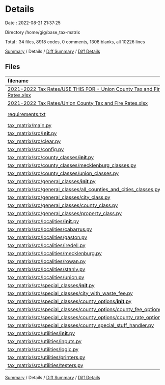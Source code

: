 # Details

Date : 2022-08-21 21:37:25

Directory /home/gig/base_tax-matrix

Total : 34 files,  8918 codes, 0 comments, 1308 blanks, all 10226 lines

[Summary](results.md) / Details / [Diff Summary](diff.md) / [Diff Details](diff-details.md)

## Files
| filename | language | code | comment | blank | total |
| :--- | :--- | ---: | ---: | ---: | ---: |
| [2021-2022 Tax Rates/USE THIS FOR - Union County Tax and Fire Rates.xlsx](/2021-2022%20Tax%20Rates/USE%20THIS%20FOR%20-%20Union%20County%20Tax%20and%20Fire%20Rates.xlsx) | Excel | 1,626 | 0 | 7 | 1,633 |
| [2021-2022 Tax Rates/Union County Tax and Fire Rates.xlsx](/2021-2022%20Tax%20Rates/Union%20County%20Tax%20and%20Fire%20Rates.xlsx) | Excel | 1,642 | 0 | 9 | 1,651 |
| [requirements.txt](/requirements.txt) | pip requirements | 2 | 0 | 1 | 3 |
| [tax_matrix/main.py](/tax_matrix/main.py) | Python | 207 | 0 | 55 | 262 |
| [tax_matrix/src/__init__.py](/tax_matrix/src/__init__.py) | Python | 11 | 0 | 4 | 15 |
| [tax_matrix/src/clear.py](/tax_matrix/src/clear.py) | Python | 10 | 0 | 4 | 14 |
| [tax_matrix/src/config.py](/tax_matrix/src/config.py) | Python | 22 | 0 | 11 | 33 |
| [tax_matrix/src/county_classes/__init__.py](/tax_matrix/src/county_classes/__init__.py) | Python | 12 | 0 | 6 | 18 |
| [tax_matrix/src/county_classes/mecklenburg_classes.py](/tax_matrix/src/county_classes/mecklenburg_classes.py) | Python | 190 | 0 | 41 | 231 |
| [tax_matrix/src/county_classes/union_classes.py](/tax_matrix/src/county_classes/union_classes.py) | Python | 164 | 0 | 37 | 201 |
| [tax_matrix/src/general_classes/__init__.py](/tax_matrix/src/general_classes/__init__.py) | Python | 14 | 0 | 8 | 22 |
| [tax_matrix/src/general_classes/all_counties_and_cities_classes.py](/tax_matrix/src/general_classes/all_counties_and_cities_classes.py) | Python | 52 | 0 | 17 | 69 |
| [tax_matrix/src/general_classes/city_class.py](/tax_matrix/src/general_classes/city_class.py) | Python | 313 | 0 | 59 | 372 |
| [tax_matrix/src/general_classes/county_class.py](/tax_matrix/src/general_classes/county_class.py) | Python | 401 | 0 | 79 | 480 |
| [tax_matrix/src/general_classes/property_class.py](/tax_matrix/src/general_classes/property_class.py) | Python | 322 | 0 | 73 | 395 |
| [tax_matrix/src/localities/__init__.py](/tax_matrix/src/localities/__init__.py) | Python | 39 | 0 | 10 | 49 |
| [tax_matrix/src/localities/cabarrus.py](/tax_matrix/src/localities/cabarrus.py) | Python | 216 | 0 | 38 | 254 |
| [tax_matrix/src/localities/gaston.py](/tax_matrix/src/localities/gaston.py) | Python | 378 | 0 | 65 | 443 |
| [tax_matrix/src/localities/iredell.py](/tax_matrix/src/localities/iredell.py) | Python | 297 | 0 | 54 | 351 |
| [tax_matrix/src/localities/mecklenburg.py](/tax_matrix/src/localities/mecklenburg.py) | Python | 275 | 0 | 48 | 323 |
| [tax_matrix/src/localities/rowan.py](/tax_matrix/src/localities/rowan.py) | Python | 293 | 0 | 50 | 343 |
| [tax_matrix/src/localities/stanly.py](/tax_matrix/src/localities/stanly.py) | Python | 294 | 0 | 51 | 345 |
| [tax_matrix/src/localities/union.py](/tax_matrix/src/localities/union.py) | Python | 419 | 0 | 74 | 493 |
| [tax_matrix/src/special_classes/__init__.py](/tax_matrix/src/special_classes/__init__.py) | Python | 14 | 0 | 8 | 22 |
| [tax_matrix/src/special_classes/city_with_waste_fee.py](/tax_matrix/src/special_classes/city_with_waste_fee.py) | Python | 141 | 0 | 34 | 175 |
| [tax_matrix/src/special_classes/county_options/__init__.py](/tax_matrix/src/special_classes/county_options/__init__.py) | Python | 12 | 0 | 5 | 17 |
| [tax_matrix/src/special_classes/county_options/county_fee_options.py](/tax_matrix/src/special_classes/county_options/county_fee_options.py) | Python | 250 | 0 | 66 | 316 |
| [tax_matrix/src/special_classes/county_options/county_rate_options.py](/tax_matrix/src/special_classes/county_options/county_rate_options.py) | Python | 254 | 0 | 73 | 327 |
| [tax_matrix/src/special_classes/county_special_stuff_handler.py](/tax_matrix/src/special_classes/county_special_stuff_handler.py) | Python | 150 | 0 | 36 | 186 |
| [tax_matrix/src/utilities/__init__.py](/tax_matrix/src/utilities/__init__.py) | Python | 15 | 0 | 4 | 19 |
| [tax_matrix/src/utilities/inputs.py](/tax_matrix/src/utilities/inputs.py) | Python | 319 | 0 | 109 | 428 |
| [tax_matrix/src/utilities/logic.py](/tax_matrix/src/utilities/logic.py) | Python | 253 | 0 | 62 | 315 |
| [tax_matrix/src/utilities/printers.py](/tax_matrix/src/utilities/printers.py) | Python | 174 | 0 | 61 | 235 |
| [tax_matrix/src/utilities/testers.py](/tax_matrix/src/utilities/testers.py) | Python | 137 | 0 | 49 | 186 |

[Summary](results.md) / Details / [Diff Summary](diff.md) / [Diff Details](diff-details.md)